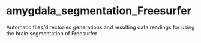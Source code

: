 # amygdala_segmentation_Freesurfer
Automatic files/directories generations and resulting data readings for using the brain segmentation of Freesurfer
